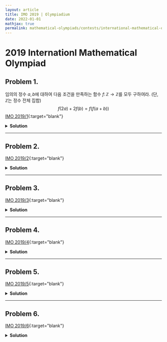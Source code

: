 ```yaml
---
layout: article
title: IMO 2019 | Olympiadium
date: 2022-01-01
mathjax: true
permalink: mathematical-olympiads/contests/international-mathematical-olympiad/imo-2019
---
```

# 2019 Internationl Mathematical Olympiad

## Problem 1. 
<blueboard> 임의의 정수 $a, b$에 대하여 다음 조건을 만족하는 함수 $f \colon \mathbb{Z} \to \mathbb{Z}$를 모두 구하여라. (단, $\mathbb{Z}$는 정수 전체 집합) $$f(2a)+2f(b)=f(f(a+b))$$</blueboard>
[IMO 2019/1](https://artofproblemsolving.com/community/c6h1876068p12744859){:target="blank"}
<pinkborder><details>
<summary><b>Solution</b></summary>
조건을 만족하는 함수는 $f \equiv 0$과 임의의 정수 $c$에 대하여 $f(x) = 2x+c$임을 보이자. <br class="small">
주어진 식에 $a=0, b=n+1$을 대입하면 
$$f(0)+2f(n+1)=f(f(n+1)) \quad \ldots (1)$$
을 얻을 수 있고, $a=1, b=n$을 대입하면 
$$f(2)+2f(n)=f(f(n+1)) \quad \ldots (2)$$
을 얻을 수 있다. $(1)$과 $(2)$로부터 
$$f(0)+2f(n+1)=f(2)+2f(n)$$
이므로 식을 정리하면 
$$f(n+1)-f(n)=\frac{f(2)-f(0)}{2}$$
임을 알 수 있다. <br> 즉, $f(n+1)-f(n)$가 일정하고, $f \colon \mathbb{Z} \to \mathbb{Z}$이므로 $f(x)=mx+k$꼴로 나타낼 수 있다. <br class="small"> 주어진 식에 $f(x)=mx+k$를 대입하면 $$2ma+k+2(ma+k)=m(m(a+b)+k)+k$$가 되고, 정리하면 $$(m-2) \left( m(a+b)+k \right)=0$$을 얻는다. 모든 정수 $a, b$에 대하여 위 식이 성립해야 하므로, $m=2$이거나 $m=k=0$이다. <br>따라서 조건을 만족하는 함수는 $f \equiv 0$과 임의의 정수 $c$에 대하여 $f(x)=2x+c$이고, 대입 시 성립한다. 
</details></pinkborder>

---
## Problem 2. 
<blueboard> </blueboard>
[IMO 2019/2](){:target="blank"}
<pinkborder><details>
<summary><b>Solution</b></summary>

</details></pinkborder>

---
## Problem 3. 
<blueboard> </blueboard>
[IMO 2019/3](){:target="blank"}
<pinkborder><details>
<summary><b>Solution</b></summary>

</details></pinkborder>

---
## Problem 4. 
<blueboard> </blueboard>
[IMO 2019/4](){:target="blank"}
<pinkborder><details>
<summary><b>Solution</b></summary>

</details></pinkborder>

---
## Problem 5. 

<blueboard> </blueboard>
[IMO 2019/5](){:target="blank"}
<pinkborder><details>
<summary><b>Solution</b></summary>

</details></pinkborder>

---
## Problem 6. 
<blueboard> </blueboard>
[IMO 2019/6](){:target="blank"}
<pinkborder><details>
<summary><b>Solution</b></summary>

</details></pinkborder>
